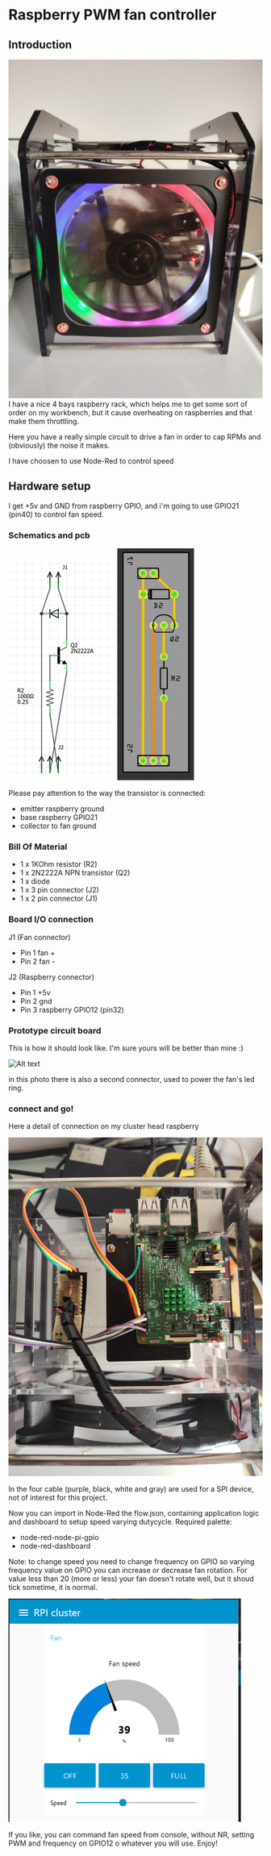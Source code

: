 # Raspberry PWM fan controller 
## Introduction

![Alt text](/img/1666790543910.jpg "Raspberry rack")
I have a nice 4 bays raspberry rack, which helps me to get some sort of order on my workbench, but it cause overheating on raspberries and that make them throttling.

Here you have a really simple circuit to drive a fan in order to cap RPMs and (obviously) the noise it makes.

I have choosen to use Node-Red to control speed

## Hardware setup

I get +5v and GND from raspberry GPIO, and i'm going to use GPIO21 (pin40) to control fan speed.

### Schematics and pcb
![Alt text](/img/schematics.png)   ![Alt text](/img/pbc.png)

Please pay attention to the way the transistor is connected:
- emitter raspberry ground
- base raspberry GPIO21
- collector to fan ground 

### Bill Of Material
- 1 x 1KOhm resistor (R2)
- 1 x 2N2222A NPN transistor (Q2)
- 1 x diode
- 1 x 3 pin connector (J2)
- 1 x 2 pin connector (J1)

### Board I/O connection
J1 (Fan connector)
- Pin 1 fan +
- Pin 2 fan -

J2 (Raspberry connector)
- Pin 1 +5v 
- Pin 2 gnd
- Pin 3 raspberry GPIO12 (pin32)

### Prototype circuit board
This is how it should look like. I'm sure yours will be better than mine :)

![Alt text](/img/IMG_20221026_140357.jpg "Selfmade prototype board")

in this photo there is also a second connector, used to power the fan's led ring.

### connect and go!
Here a detail of connection on my cluster head raspberry

![Alt text](/img/IMG_20221026_141100.jpg "Wiring")

In the four cable (purple, black, white and gray) are used for a SPI device, not of interest for this project.

Now you can import in Node-Red the flow.json, containing application logic and dashboard to setup speed varying dutycycle.
Required palette:
- node-red-node-pi-gpio
- node-red-dashboard

Note: to change speed you need to change frequency on GPIO so varying frequency value on GPIO you can increase or decrease fan rotation. For value less than 20 (more or less) your fan doesn't rotate well, but it shoud tick sometime, it is normal.


![Alt text](/img/nodered.png "Node Red fan commands")


If you like, you can command fan speed from console, without NR, setting PWM and frequency on GPIO12 o whatever you will use.
Enjoy!